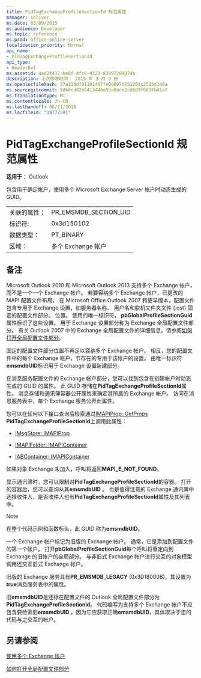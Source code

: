 ```yaml
---
title: PidTagExchangeProfileSectionId 规范属性
manager: soliver
ms.date: 03/09/2015
ms.audience: Developer
ms.topic: reference
ms.prod: office-online-server
localization_priority: Normal
api_name:
- PidTagExchangeProfileSectionId
api_type:
- HeaderDef
ms.assetid: 4ad2f417-be8f-4fc8-9321-82097289074b
description: 上次修改时间： 2015 年 3 月 9 日
ms.openlocfilehash: 37a318df01101487fe0e8970251201c2515d1e8a
ms.sourcegitcommit: 9d60cd82b5413446e5bc8ace2cd689f683fb41a7
ms.translationtype: MT
ms.contentlocale: zh-CN
ms.lasthandoff: 06/11/2018
ms.locfileid: "19777591"
---
```

# <a name="pidtagexchangeprofilesectionid-canonical-property"></a>PidTagExchangeProfileSectionId 规范属性

  
  
**适用于**： Outlook 
  
包含用于确定帐户，使用多个 Microsoft Exchange Server 帐户时动态生成的 GUID。
  
|||
|:-----|:-----|
|关联的属性：  <br/> |PR_EMSMDB_SECTION_UID  <br/> |
|标识符:  <br/> |0x3d150102  <br/> |
|数据类型：  <br/> |PT_BINARY  <br/> |
|区域：  <br/> |多个 Exchange 帐户  <br/> |
   
## <a name="remarks"></a>备注

Microsoft Outlook 2010 和 Microsoft Outlook 2013 支持多个 Exchange 帐户，而不是一个一个 Exchange 帐户。 若要容纳多个 Exchange 帐户，已更改的 MAPI 配置文件布局。 在 Microsoft Office Outlook 2007 和更早版本，配置文件包含专用于 Exchange 设置，如服务器名称、 用户名和脱机文件夹文件 (.ost) 固定的配置文件部分。 位置。 使用的唯一标识符， **pbGlobalProfileSectionGuid**属性标识了这些设置。 用于 Exchange 设置部分称为 Exchange 全局配置文件部分。 有关 Outlook 2007 中的 Exchange 全局配置文件的详细信息，请参阅[如何打开全局配置文件部分](http://support.microsoft.com/kb/188482)。
  
固定的配置文件部分位置不再足以容纳多个 Exchange 帐户。 相反，您的配置文件中的每个 Exchange 帐户，节存在的专用于该帐户的设置。 由唯一标识符**emsmdbUID**标识用于 Exchange 设置新建部分。
  
在消息服务配置文件的 Exchange 帐户部分，您可以找到包含在创建帐户时动态生成的 GUID 的属性。 此 GUID 存储在**PidTagExchangeProfileSectionId**属性。 消息存储和通讯簿容器公开属性来确定其所属的 Exchange 帐户。 访问在消息服务表中，每个 Exchange 服务公开此属性。 
  
您可以在任何以下接口查询后检索通过[IMAPIProp::GetProps](imapiprop-getprops.md) **PidTagExchangeProfileSectionId**上调用此属性： 
  
- [IMsgStore: IMAPIProp](imsgstoreimapiprop.md)
    
- [IMAPIFolder: IMAPIContainer](imapifolderimapicontainer.md)
    
- [IABContainer: IMAPIContainer](iabcontainerimapicontainer.md)
    
如果对象 Exchange 未加入，呼叫将返回**MAPI_E_NOT_FOUND**。
  
显示通讯簿时，您可以限制对**PidTagExchangeProfileSectionId**的容器。 打开的容器后，您可以查询从其**emsmdbUID** 。 也是值得注意的 Exchange 通讯簿中选择收件人，是否收件人也有**PidTagExchangeProfileSectionId**属性及其列表中。 
  
> [!NOTE]
> 在整个代码示例和函数标头，此 GUID 称为**emsmdbUID**。 
  
一个 Exchange 帐户标记为旧版的 Exchange 帐户。 通常，它是添加到配置文件的第一个帐户。 打开**pbGlobalProfileSectionGuid**每个呼叫将重定向到 Exchange 的旧帐户的全局部分。 与非旧式 Exchange 帐户进行交互的对象模型调用还交互旧式 Exchange 帐户。 
  
旧版的 Exchange 服务具有**PR_EMSMDB_LEGACY** (0x3D18000B)，其设置为**true**消息服务表中的属性。 
  
旧**emsmdbUID**是还标在配置文件的 Outlook 全局配置文件部分为**PidTagExchangeProfileSectionId**。 代码编写为支持多个 Exchange 帐户不应包含要检索旧**emsmdbUID** ，因为它应获取正确**emsmdbUID**，具体取决于您的代码与之交互的帐户。
  
## <a name="see-also"></a>另请参阅



[使用多个 Exchange 帐户](using-multiple-exchange-accounts.md)


[如何打开全局配置文件部分](http://support.microsoft.com/kb/188482)

